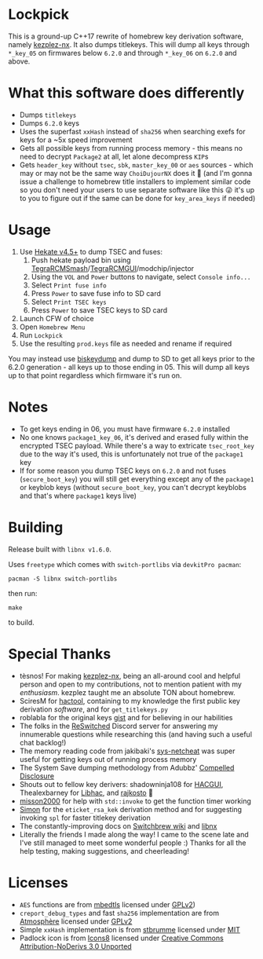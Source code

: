 Lockpick
=
This is a ground-up C++17 rewrite of homebrew key derivation software, namely [kezplez-nx](https://github.com/tesnos/kezplez-nx). It also dumps titlekeys. This will dump all keys through `*_key_05` on firmwares below `6.2.0` and through `*_key_06` on `6.2.0` and above.

What this software does differently
=
* Dumps `titlekeys`
* Dumps `6.2.0` keys
* Uses the superfast `xxHash` instead of `sha256` when searching exefs for keys for a ~5x speed improvement
* Gets all possible keys from running process memory - this means no need to decrypt `Package2` at all, let alone decompress `KIP`s
* Gets `header_key` without `tsec`, `sbk`, `master_key_00` or `aes` sources - which may or may not be the same way `ChoiDujourNX` does it :eyes: (and I'm gonna issue a challenge to homebrew title installers to implement similar code so you don't need your users to use separate software like this :stuck_out_tongue_winking_eye: it's up to you to figure out if the same can be done for `key_area_keys` if needed)

Usage
=
1. Use [Hekate v4.5+](https://github.com/CTCaer/hekate/releases) to dump TSEC and fuses:
    1. Push hekate payload bin using [TegraRCMSmash](https://github.com/rajkosto/TegraRcmSmash)/[TegraRCMGUI](https://github.com/eliboa/TegraRcmGUI)/modchip/injector
    2. Using the `VOL` and `Power` buttons to navigate, select `Console info...`
    3. Select `Print fuse info`
    4. Press `Power` to save fuse info to SD card
    5. Select `Print TSEC keys`
    6. Press `Power` to save TSEC keys to SD card
2. Launch CFW of choice
3. Open `Homebrew Menu`
4. Run `Lockpick`
5. Use the resulting `prod.keys` file as needed and rename if required

You may instead use [biskeydump](https://github.com/rajkosto/biskeydump) and dump to SD to get all keys prior to the 6.2.0 generation - all keys up to those ending in 05. This will dump all keys up to that point regardless which firmware it's run on.

Notes
=
* To get keys ending in 06, you must have firmware `6.2.0` installed
* No one knows `package1_key_06`, it's derived and erased fully within the encrypted TSEC payload. While there's a way to extricate `tsec_root_key` due to the way it's used, this is unfortunately not true of the `package1` key
* If for some reason you dump TSEC keys on `6.2.0` and not fuses (`secure_boot_key`) you will still get everything except any of the `package1` or keyblob keys (without `secure_boot_key`, you can't decrypt keyblobs and that's where `package1` keys live)

Building
=
Release built with `libnx v1.6.0`.

Uses `freetype` which comes with `switch-portlibs` via `devkitPro pacman`:
```
pacman -S libnx switch-portlibs
```
then run:
```
make
```
to build.

Special Thanks
=
* tèsnos! For making [kezplez-nx](https://github.com/tesnos/kezplez-nx), being an all-around cool and helpful person and open to my contributions, not to mention patient with my *enthusiasm*. kezplez taught me an absolute TON about homebrew.
* SciresM for [hactool](https://github.com/SciresM/hactool), containing to my knowledge the first public key derivation *software*, and for `get_titlekeys.py`
* roblabla for the original keys [gist](https://gist.github.com/roblabla/d8358ab058bbe3b00614740dcba4f208) and for believing in our habilities
* The folks in the [ReSwitched](https://reswitched.team/) Discord server for answering my innumerable questions while researching this (and having such a useful chat backlog!)
* The memory reading code from jakibaki's [sys-netcheat](https://github.com/jakibaki/sys-netcheat) was super useful for getting keys out of running process memory
* The System Save dumping methodology from Adubbz' [Compelled Disclosure](https://github.com/Adubbz/Compelled-Disclosure)
* Shouts out to fellow key derivers: shadowninja108 for [HACGUI](https://github.com/shadowninja108/HACGUI), Thealexbarney for [Libhac](https://github.com/Thealexbarney/LibHac), and [rajkosto](https://github.com/rajkosto/) :eyes:
* [misson2000](https://github.com/misson20000) for help with `std::invoke` to get the function timer working
* [Simon](https://github.com/simontime) for the `eticket_rsa_kek` derivation method and for suggesting invoking `spl` for faster titlekey derivation
* The constantly-improving docs on [Switchbrew wiki](https://switchbrew.org/wiki/) and [libnx](https://switchbrew.github.io/libnx/files.html)
* Literally the friends I made along the way! I came to the scene late and I've still managed to meet some wonderful people :) Thanks for all the help testing, making suggestions, and cheerleading!

Licenses
=
* `AES` functions are from [mbedtls](https://tls.mbed.org/) licensed under [GPLv2](https://www.gnu.org/licenses/old-licenses/gpl-2.0.html))
* `creport_debug_types` and fast `sha256` implementation are from [Atmosphère](https://github.com/atmosphere-NX/Atmosphere) licensed under [GPLv2](https://github.com/Atmosphere-NX/Atmosphere/blob/master/LICENSE)
* Simple `xxHash` implementation is from [stbrumme](https://github.com/stbrumme/xxhash) licensed under [MIT](https://github.com/stbrumme/xxhash/blob/master/LICENSE)
* Padlock icon is from [Icons8](https://icons8.com/) licensed under [Creative Commons Attribution-NoDerivs 3.0 Unported](https://creativecommons.org/licenses/by-nd/3.0/)